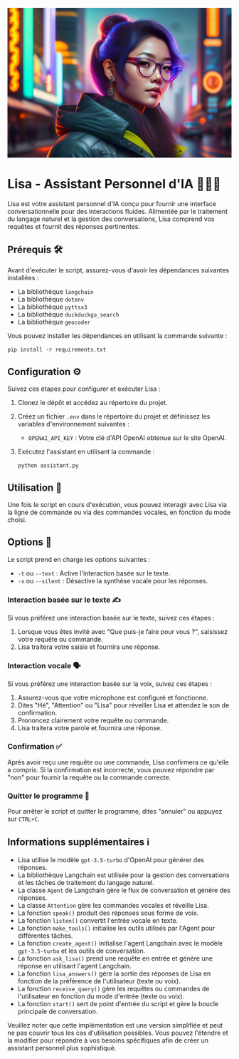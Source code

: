 ![lisa](/static/images/lisa-lexica-3.jfif)

# Lisa - Assistant Personnel d'IA 💁‍♀️🤖

Lisa est votre assistant personnel d'IA conçu pour fournir une interface conversationnelle pour des interactions fluides. Alimentée par le traitement du langage naturel et la gestion des conversations, Lisa comprend vos requêtes et fournit des réponses pertinentes.

## Prérequis 🛠️

Avant d'exécuter le script, assurez-vous d'avoir les dépendances suivantes installées :

- La bibliothèque `langchain`
- La bibliothèque `dotenv`
- La bibliothèque `pyttsx3`
- La bibliothèque `duckduckgo_search`
- La bibliothèque `geocoder`

Vous pouvez installer les dépendances en utilisant la commande suivante :

```
pip install -r requirements.txt
```

## Configuration ⚙️

Suivez ces étapes pour configurer et exécuter Lisa :

1. Clonez le dépôt et accédez au répertoire du projet.
2. Créez un fichier `.env` dans le répertoire du projet et définissez les variables d'environnement suivantes :
   - `OPENAI_API_KEY` : Votre clé d'API OpenAI obtenue sur le site OpenAI.
3. Exécutez l'assistant en utilisant la commande :

   ```
   python assistant.py
   ```

## Utilisation 🚀

Une fois le script en cours d'exécution, vous pouvez interagir avec Lisa via la ligne de commande ou via des commandes vocales, en fonction du mode choisi.

## Options 🎌

Le script prend en charge les options suivantes :

- `-t` ou `--text` : Active l'interaction basée sur le texte.
- `-s` ou `--silent` : Désactive la synthèse vocale pour les réponses.

### Interaction basée sur le texte ✍️

Si vous préférez une interaction basée sur le texte, suivez ces étapes :

1. Lorsque vous êtes invité avec "Que puis-je faire pour vous ?", saisissez votre requête ou commande.
2. Lisa traitera votre saisie et fournira une réponse.

### Interaction vocale 🗣️

Si vous préférez une interaction basée sur la voix, suivez ces étapes :

1. Assurez-vous que votre microphone est configuré et fonctionne.
2. Dites "Hé", "Attention" ou "Lisa" pour réveiller Lisa et attendez le son de confirmation.
3. Prononcez clairement votre requête ou commande.
4. Lisa traitera votre parole et fournira une réponse.

### Confirmation ✅

Après avoir reçu une requête ou une commande, Lisa confirmera ce qu'elle a compris. Si la confirmation est incorrecte, vous pouvez répondre par "non" pour fournir la requête ou la commande correcte.

### Quitter le programme 🚪

Pour arrêter le script et quitter le programme, dites "annuler" ou appuyez sur `CTRL+C`.

## Informations supplémentaires ℹ️

- Lisa utilise le modèle `gpt-3.5-turbo` d'OpenAI pour générer des réponses.
- La bibliothèque Langchain est utilisée pour la gestion des conversations et les tâches de traitement du langage naturel.
- La classe `Agent` de Langchain gère le flux de conversation et génère des réponses.
- La classe `Attention` gère les commandes vocales et réveille Lisa.
- La fonction `speak()` produit des réponses sous forme de voix.
- La fonction `listen()` convertit l'entrée vocale en texte.
- La fonction `make_tools()` initialise les outils utilisés par l'Agent pour différentes tâches.
- La fonction `create_agent()` initialise l'agent Langchain avec le modèle `gpt-3.5-turbo` et les outils de conversation.
- La fonction `ask_lisa()` prend une requête en entrée et génère une réponse en utilisant l'agent Langchain.
- La fonction `lisa_answers()` gère la sortie des réponses de Lisa en fonction de la préférence de l'utilisateur (texte ou voix).
- La fonction `receive_query()` gère les requêtes ou commandes de l'utilisateur en fonction du mode d'entrée (texte ou voix).
- La fonction `start()` sert de point d'entrée du script et gère la boucle principale de conversation.

Veuillez noter que cette implémentation est une version simplifiée et peut ne pas couvrir tous les cas d'utilisation possibles. Vous pouvez l'étendre et la modifier pour répondre à vos besoins spécifiques afin de créer un assistant personnel plus sophistiqué.
